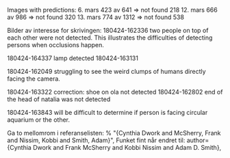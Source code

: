 Images with predictions:
6. mars 423 av 641 => not found 218
12. mars 666 av 986 => not found 320
13. mars 774 av 1312 => not found 538

Bilder av interesse for skrivingen:
180424-162336 two people on top of each other were not detected. This illustrates the difficulties of detecting persons when occlusions happen.

180424-164337 lamp detected
180424-163131

180424-162049 struggling to see the weird clumps of humans directly facing the camera.

180424-163322 correction: shoe on ola not detected
180424-162802 end of the head of natalia was not detected

180424-163843 will be difficult to determine if person is facing circular aquarium or the other.

Ga to mellomrom i referanselisten:
% "{Cynthia Dwork and McSherry, Frank and Nissim, Kobbi and Smith, Adam}",
Funket fint når endret til:
author={Cynthia Dwork and Frank McSherry and Kobbi Nissim and Adam D. Smith},